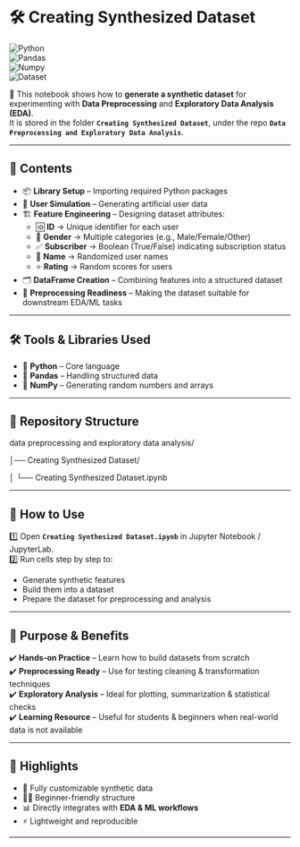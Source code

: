 # 🛠️ Creating Synthesized Dataset  

![Python](https://img.shields.io/badge/Python-3.8+-blue?logo=python)  
![Pandas](https://img.shields.io/badge/Pandas-Data%20Handling-yellow)  
![Numpy](https://img.shields.io/badge/Numpy-Numerical%20Computing-purple)  
![Dataset](https://img.shields.io/badge/Dataset-Synthetic-green)  

📌 This notebook shows how to **generate a synthetic dataset** for experimenting with **Data Preprocessing** and **Exploratory Data Analysis (EDA)**.  
It is stored in the folder **`Creating Synthesized Dataset`**, under the repo **`Data Preprocessing and Exploratory Data Analysis`**.  

---

## 📑 Contents  
- 📦 **Library Setup** – Importing required Python packages  
- 👥 **User Simulation** – Generating artificial user data  
- 🏗️ **Feature Engineering** – Designing dataset attributes:  
  - 🆔 **ID** → Unique identifier for each user  
  - 🚻 **Gender** → Multiple categories (e.g., Male/Female/Other)  
  - ✅ **Subscriber** → Boolean (True/False) indicating subscription status  
  - 🧑 **Name** → Randomized user names  
  - ⭐ **Rating** → Random scores for users  
- 🗂️ **DataFrame Creation** – Combining features into a structured dataset  
- 🧹 **Preprocessing Readiness** – Making the dataset suitable for downstream EDA/ML tasks  

---

## 🛠️ Tools & Libraries Used  
- 🐍 **Python** – Core language  
- 📑 **Pandas** – Handling structured data  
- 🔢 **NumPy** – Generating random numbers and arrays  

---

## 📂 Repository Structure  

data preprocessing and exploratory data analysis/

│── Creating Synthesized Dataset/

│ └── Creating Synthesized Dataset.ipynb

---

## 🚀 How to Use  
1️⃣ Open **`Creating Synthesized Dataset.ipynb`** in Jupyter Notebook / JupyterLab.  
2️⃣ Run cells step by step to:  
   - Generate synthetic features  
   - Build them into a dataset  
   - Prepare the dataset for preprocessing and analysis  

---

## 🎯 Purpose & Benefits  
✔️ **Hands-on Practice** – Learn how to build datasets from scratch  
✔️ **Preprocessing Ready** – Use for testing cleaning & transformation techniques  
✔️ **Exploratory Analysis** – Ideal for plotting, summarization & statistical checks  
✔️ **Learning Resource** – Useful for students & beginners when real-world data is not available  

---

## 🌟 Highlights  
- 🔄 Fully customizable synthetic data  
- 🧑‍💻 Beginner-friendly structure  
- 📊 Directly integrates with **EDA & ML workflows**  
- ⚡ Lightweight and reproducible  

---
